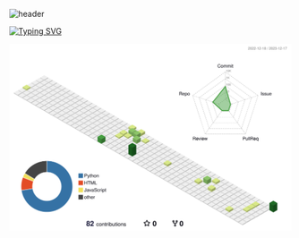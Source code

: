 ![header](https://capsule-render.vercel.app/api?type=rounded&color=timeGradient&text=Welcome%20to%20TAKA's%20GitHub%20👋&animation=twinkling&fontSize=40&fontAlignY=50&fontAlign=50&height=180)

[![Typing SVG](https://readme-typing-svg.herokuapp.com?font=Rubik+Broken+Fax&size=65&pause=1000&background=0D1117&vCenter=true&random=true&width=550&height=72&lines=The+Blue+Ocean)](https://git.io/typing-svg)

![](./profile-3d-contrib/profile-green-animate.svg)


<!--
**takaaaaaan/takaaaaaan** is a ✨ _special_ ✨ repository because its `README.md` (this file) appears on your GitHub profile.

Here are some ideas to get you started:

- 🔭 I’m currently working on ...
- 🌱 I’m currently learning ...
- 👯 I’m looking to collaborate on ...
- 🤔 I’m looking for help with ...
- 💬 Ask me about ...
- 📫 How to reach me: ...
- 😄 Pronouns: ...
- ⚡ Fun fact: ...
-->
